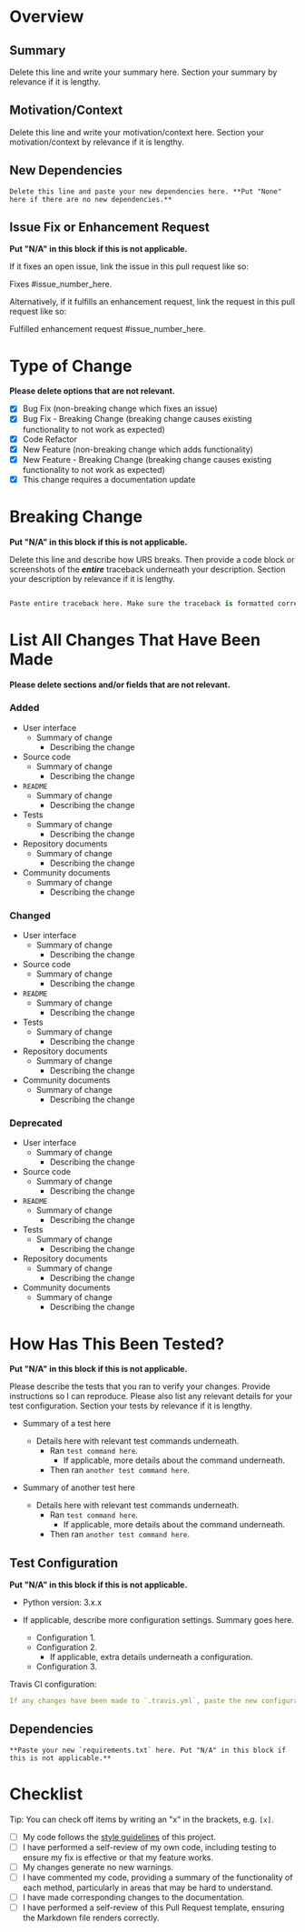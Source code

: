 # Overview

## Summary

Delete this line and write your summary here. Section your summary by relevance if it is lengthy.

## Motivation/Context

Delete this line and write your motivation/context here. Section your motivation/context by relevance if it is lengthy.

## New Dependencies

```
Delete this line and paste your new dependencies here. **Put "None" here if there are no new dependencies.**
```

## Issue Fix or Enhancement Request

**Put "N/A" in this block if this is not applicable.**

If it fixes an open issue, link the issue in this pull request like so:

Fixes #issue_number_here.

Alternatively, if it fulfills an enhancement request, link the request in this pull request like so:

Fulfilled enhancement request #issue_number_here.

# Type of Change

**Please delete options that are not relevant.**

* [x] Bug Fix (non-breaking change which fixes an issue)
* [x] Bug Fix - Breaking Change (breaking change causes existing functionality to not work as expected)
* [x] Code Refactor
* [x] New Feature (non-breaking change which adds functionality)
* [x] New Feature - Breaking Change (breaking change causes existing functionality to not work as expected)
* [x] This change requires a documentation update

# Breaking Change

**Put "N/A" in this block if this is not applicable.**

Delete this line and describe how URS breaks. Then provide a code block or screenshots of the ***entire*** traceback underneath your description. Section your description by relevance if it is lengthy. 

```python

Paste entire traceback here. Make sure the traceback is formatted correctly.

```

# List All Changes That Have Been Made

**Please delete sections and/or fields that are not relevant.**

### Added

* User interface
    + Summary of change
        * Describing the change
* Source code
    + Summary of change
        * Describing the change
* `README`
    + Summary of change
        * Describing the change
* Tests
    + Summary of change
        * Describing the change
* Repository documents
    + Summary of change
        * Describing the change
* Community documents
    + Summary of change
        * Describing the change

### Changed

* User interface
    + Summary of change
        * Describing the change
* Source code
    + Summary of change
        * Describing the change
* `README`
    + Summary of change
        * Describing the change
* Tests
    + Summary of change
        * Describing the change
* Repository documents
    + Summary of change
        * Describing the change
* Community documents
    + Summary of change
        * Describing the change

### Deprecated

* User interface
    + Summary of change
        * Describing the change
* Source code
    + Summary of change
        * Describing the change
* `README`
    + Summary of change
        * Describing the change
* Tests
    + Summary of change
        * Describing the change
* Repository documents
    + Summary of change
        * Describing the change
* Community documents
    + Summary of change
        * Describing the change

# How Has This Been Tested?

**Put "N/A" in this block if this is not applicable.**

Please describe the tests that you ran to verify your changes. Provide instructions so I can reproduce. Please also list any relevant details for your test configuration. Section your tests by relevance if it is lengthy.

* Summary of a test here
    + Details here with relevant test commands underneath.
        * Ran `test command here`.
            + If applicable, more details about the command underneath.
        * Then ran `another test command here`.

* Summary of another test here
    + Details here with relevant test commands underneath.
        * Ran `test command here`.
            + If applicable, more details about the command underneath.
        * Then ran `another test command here`.
## Test Configuration

**Put "N/A" in this block if this is not applicable.**

* Python version: 3.x.x

* If applicable, describe more configuration settings. Summary goes here.
    + Configuration 1.
    + Configuration 2.
        * If applicable, extra details underneath a configuration.
    + Configuration 3.

Travis CI configuration:

```yaml
If any changes have been made to `.travis.yml`, paste the new configuration file here. Delete this block if not.
```

## Dependencies

```
**Paste your new `requirements.txt` here. Put "N/A" in this block if this is not applicable.**
```

# Checklist

Tip: You can check off items by writing an "x" in the brackets, e.g. `[x]`.

* [ ] My code follows the [style guidelines][Style Guide] of this project.
* [ ] I have performed a self-review of my own code, including testing to ensure my fix is effective or that my feature works.
* [ ] My changes generate no new warnings.
* [ ] I have commented my code, providing a summary of the functionality of each method, particularly in areas that may be hard to understand.
* [ ] I have made corresponding changes to the documentation.
* [ ] I have performed a self-review of this Pull Request template, ensuring the Markdown file renders correctly.

<!-- LINKS -->
[Style Guide]: STYLE_GUIDE.md
